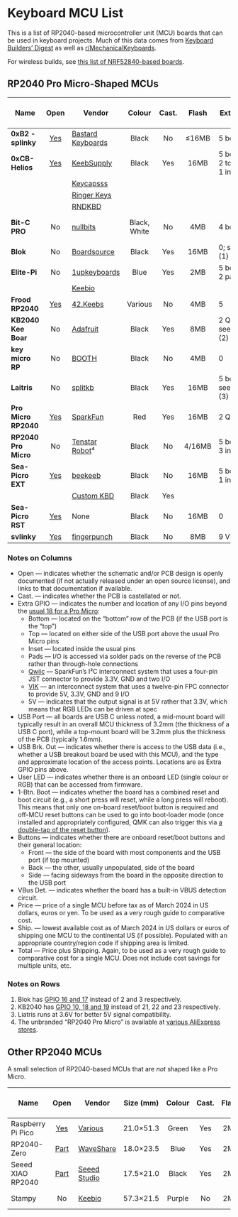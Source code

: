 # Keyboard MCU List

This is a list of RP2040-based microcontroller unit (MCU) boards that can be used in keyboard
projects. Much of this data comes from [Keyboard Builders’ Digest](https://kbd.news) as well as
[r/MechanicalKeyboards](https://www.reddit.com/r/MechanicalKeyboards/).

For wireless builds, see [this list of NRF52840-based
boards](https://github.com/joric/nrfmicro/wiki/Alternatives).

## RP2040 Pro Micro-Shaped MCUs

| Name                 | Open        | Vendor                 | Colour  | Cast.| Flash | Extra GPIO                    | USB Port | USB Brk. Out | Power LED         | User LED | 1-Btn. Boot |  Buttons  | VBus Det.| Price | Ship.| Total |
|----------------------|:-----------:|------------------------|:-------:|:----:|:-----:|-------------------------------|:--------:|:------------:|:-----------------:|:--------:|:-----------:|:---------:|:--------:|------:|-----:|------:|
| **0xB2 - splinky**   | [Yes][Ob2]  | [Bastard Keyboards][ba]|  Black  | No   | ≤16MB | 5 bottom                      |   Mid    |    No        | No                |   Yes    |     No      | 2 (front) |  GPIO19  | (€24) |    ? |     ? |
| **0xCB-Helios**      | [Yes][Ocb]  | [KeebSupply][ks]       |  Black  | Yes  |  16MB | 5 bottom, 2 top, 1 inset (5V) |   Mid    |    Inset     | Red (optional)    |   Blue   |     Yes     | 1 (front) |  GPIO19  |   €16 |   EU |     ? |
|                      |             | [Keycapsss][kc]        |         |      |       |                               |          |              |                   |          |             |           |          |   €16 |   €9 |   €25 |
|                      |             | [Ringer Keys][rk]      |         |      |       |                               |          |              |                   |          |             |           |          |   $20 |   $5 |   $25 |
|                      |             | [RNDKBD][rn]           |         |      |       |                               |          |              |                   |          |             |           |          |   $18 |   $6 |   $24 |
| **Bit-C PRO**        | No          | [nullbits][nb]         |Black, White|No |   4MB | 4 bottom                      |   Top    |    No        | Uses user LEDs    | 3 — RG&B |     Yes     | 0         |  No      |   $20 |   $0 |   $20 |
| **Blok**             | No          | [Boardsource][bs]      |  Black  | Yes  |  16MB | 0; see note (1) below         |   Mid    |    No        | Purple            |   RGB    |     No      | 2 (side)  |  No      |   $14 |   $5 |   $19 |
| **Elite-Pi**         | No          | [1upkeyboards][1u]     |  Blue   | Yes  |   2MB | 5 bottom, 2 pads              |   Mid    |    Pads      | No                |   No     |     No      | 2 (front) |  No      |   $17 |   $0 |   $17 |
|                      |             | [Keebio][io]           |         |      |       |                               |          |              |                   |          |             |           |          |   $13 |   $5 |   $18 |
| **Frood RP2040**     | [Yes][Ofr]  | [42.Keebs][42]         | Various | No   |   4MB | 5                             |   Mid    |    Top       | No                |  Orange  |     No      | 2 (front) |  GPIO19  |   €11 |   €5 |   €16 |
| **KB2040 Kee Boar**  | No          | [Adafruit][af]         |  Black  | Yes  |   8MB | 2 Qwiic; see note (2) below   |   Top    |    Top       | Green             |   RGB    |     No      | 2 (front) |  No      |    $9 |   $4 |   $13 |
| **key micro RP**     | No          | [BOOTH][bo]            |  Black  | No   |   4MB | 0                             |   Mid    |    Pads      | No                |   No     |     No      | 2 (side)  |  No      | ¥2700 |    ? |     ? |
| **Laitris**          | No          | [splitkb][sk]          |  Black  | Yes  |  16MB | 5 bottom; see note (3) below  |   Mid    |    Pads      | Yes (back, GPIO24)|   RGB    |     No      | 1 (back)  |  No      |   €15 |  €18 |   €33 |
| **Pro Micro RP2040** | [Yes][Opm]  | [SparkFun][sf]         |   Red   | Yes  |  16MB | 2 Qwiic                       |   Top    |    Pads      | Red               |   RGB    |     No      | 2 (front) |  No      |   $11 |  $11 |   $22 |
| **RP2040 Pro Micro** | No          | [Tenstar Robot][tr]⁴   |  Black  | No   | 4/16MB| 5 bottom, 3 inset             |   Mid    |    No        | No                |   RGB    |     No      | 2 (front) |  No      |    $3 |   $2 |    $5 |
| **Sea-Picro EXT**    | [Yes][Osp]  | [beekeeb][bk]          |  Black  | No   |  16MB | 5 bottom, 1 inset (5V)        |   Mid    |    Top       | No                |   No     |     Yes     | 0         |  GPIO19  |   $10 |   $8 |   $18 |
|                      |             | [Custom KBD][ck]       |  Black  | Yes  |       |                               |          |              |                   |          |             |           |          |   $17 |  $15 |   $32 |
| **Sea-Picro RST**    | [Yes][Osp]  | None                   |  Black  | No   |  16MB | 0                             |   Mid    |    Top       | No                |   RGB    |     Yes     | 1 (front) |  GPIO19  |       |      |       |
| **svlinky**          | [Yes][Osv]  | [fingerpunch][fp]      |  Black  | No   |   8MB | 9 VIK                         |   Mid    |    No        | No                |   Yes    |     No      | 0         |  GPIO19  |   $15 |  $10 |   $25 |

[Ob2]: https://github.com/plut0nium/0xB2
[Ocb]: https://github.com/0xCB-dev/0xCB-Helios
[Ofr]: https://github.com/piit79/Frood
[Opm]: https://github.com/sparkfun/SparkFun_Pro_Micro-RP2040
[Osp]: https://github.com/joshajohnson/sea-picro
[Osv]: https://github.com/sadekbaroudi/svlinky

[1u]: https://1upkeyboards.com/shop/controllers/elite-pi-controller/
[42]: https://42keebs.eu/shop/parts/controllers/frood-rp2040-pro-micro-controller/
[af]: https://www.adafruit.com/product/5302
[ba]: https://bastardkb.com/product/splinky-rp2040-controller/
[bk]: https://shop.beekeeb.com/product/sea-picro/
[bo]: https://booth.pm/ja/items/3703539
[bs]: https://www.boardsource.xyz/store/628b95b494dfa308a6581622
[ck]: https://customkbd.com/collections/microcontrollers/products/sea-picro
[fp]: https://fingerpunch.xyz/product/svlinky/
[io]: https://keeb.io/products/elite-pi-usb-c-pro-micro-replacement-rp2040
[kc]: https://keycapsss.com/keyboard-parts/mcu-controller/257/0xcb-helios-pro-micro/elite-c-compatible-microcontroller-with-rp2040?c=22
[ks]: https://keeb.supply/products/0xcb-helios
[nb]: https://nullbits.co/bit-c-pro/
[rk]: https://ringerkeys.com/collections/modders-tools/products/0xcb-helios
[rn]: https://rndkbd.com/products/0xcb-helios-microcontroller
[sf]: https://www.sparkfun.com/products/18288
[sk]: https://splitkb.com/products/liatris
[tr]: https://www.aliexpress.com/item/3256805943704472.html

### Notes on Columns

 * Open — indicates whether the schematic and/or PCB design is openly documented (if not actually
   released under an open source license), and links to that documentation if available.
 * Cast. — indicates whether the PCB is castellated or not.
 * Extra GPIO — indicates the number and location of any I/O pins beyond the [usual 18 for a
   Pro Micro](https://cdn.sparkfun.com/assets/9/c/3/c/4/523a1765757b7f5c6e8b4567.png):
    * Bottom — located on the “bottom” row of the PCB (if the USB port is the “top”)
    * Top — located on either side of the USB port above the usual Pro Micro pins
    * Inset — located inside the usual pins
    * Pads — I/O is accessed via solder pads on the reverse of the PCB rather than through-hole
      connections
    * [Qwiic] — SparkFun’s I²C interconnect system that uses a four-pin JST connector to provide
      3.3V, GND and two I/O
    * [VIK] — an interconnect system that uses a twelve-pin FPC connector to provide 5V, 3.3V, GND
      and 9 I/O
    * 5V — indicates that the output signal is at 5V rather that 3.3V, which means that RGB LEDs can
      be driven at spec
 * USB Port — all boards are USB C unless noted, a mid-mount board will typically result in an
   overall MCU thickness of 3.2mm (the thickness of a USB C port), while a top-mount board will be
   3.2mm plus the thickness of the PCB (typically 1.6mm).
 * USB Brk. Out — indicates whether there is access to the USB data (i.e., whether a USB breakout
   board be used with this MCU), and the type and approximate location of the access points.
   Locations are as Extra GPIO pins above.
 * User LED — indicates whether there is an onboard LED (single colour or RGB) that can be accessed
   from firmware.
 * 1-Btn. Boot — indicates whether the board has a combined reset and boot circuit (e.g., a short
   press will reset, while a long press will reboot). This means that only one on-board reset/boot
   button is required and off-MCU reset buttons can be used to go into boot-loader mode (once
   installed and appropriately configured, QMK can also trigger this via [a double-tap of the reset
   button](https://docs.qmk.fm/#/platformdev_rp2040?id=double-tap)).
 * Buttons — indicates whether there are onboard reset/boot buttons and their general location:
    * Front — the side of the board with most components and the USB port (if top mounted)
    * Back — the other, usually unpopulated, side of the board
    * Side — facing sideways from the board in the opposite direction to the USB port
 * VBus Det. — indicates whether the board has a built-in VBUS detection circuit.
 * Price — price of a single MCU before tax as of March 2024 in US dollars, euros or yen. To be used
   as a very rough guide to comparative cost.
 * Ship. — lowest available cost as of March 2024 in US dollars or euros of shipping one MCU to
   the continental US (if possible). Populated with an appropriate country/region code if shipping
   area is limited.
 * Total — Price plus Shipping. Again, to be used as a very rough guide to comparative cost for a
   single MCU. Does not include cost savings for multiple units, etc.

[Qwiic]: https://www.sparkfun.com/qwiic
[VIK]: https://github.com/sadekbaroudi/vik

### Notes on Rows

 1. Blok has [GPIO 16 and 17](https://peg.software/docs/blok) instead of 2 and 3 respectively.
 2. KB2040 has [GPIO 10, 18 and 19](https://learn.adafruit.com/adafruit-kb2040/pinouts) instead of
    21, 22 and 23 respectively.
 3. Liatris runs at 3.6V for better 5V signal compatibility.
 4. The unbranded “RP2040 Pro Micro” is available at [various AliExpress
    stores](https://www.aliexpress.com/w/wholesale-RP2040-Pro-Micro.html).



## Other RP2040 MCUs

A small selection of RP2040-based MCUs that are *not* shaped like a Pro Micro.

| Name              | Open        | Vendor             | Size (mm) | Colour | Cast.| Flash | Total GPIO   |  USB Port  | USB Brk. Out | Power LED | User LED | 1-Btn. Boot |  Buttons  | VBus Det.| Price | Ship.| Total |
|-------------------|:-----------:|--------------------|:---------:|:------:|:----:|:-----:|--------------|:----------:|:------------:|:---------:|:--------:|:-----------:|:---------:|:--------:|------:|-----:|------:|
| Raspberry Pi Pico | [Yes][Opp]  | [Various][rp]      | 21.0×51.3 | Green  | Yes  |   2MB | 26           | Top, Micro!|     Pads     |    No     |   RGB    |     No      | 1 (front) |  GPIO24  |    $4 |   $4 |    $8 |
| RP2040-Zero       | [Part][Op0] | [WaveShare][ws]    | 18.0×23.5 | Blue   | Yes  |   2MB | 20, 9 (pads) |    Top     |     No       |    No     |   RGB    |     No      | 2 (front) |  No      |    $4 |   $6 |   $10 |
| Seeed XIAO RP2040 | [Part][Osx] | [Seeed Studio][ss] | 17.5×21.0 | Black  | Yes  |   2MB | 11           |    Top     |     No       |    Red    |RGB, 3RG&B|     No      | 2 (front) |  No      |    $5 |   $7 |   $12 |
| Stampy            | No          | [Keebio][ke]       | 57.3×21.5 | Purple | No   |   2MB | 26           |    Top     |     No       |    No     |   No     |     No      | 1 (front) |  GPIO9   |   $13 |   $6 |   $19 |

[Opp]: https://www.raspberrypi.com/documentation/microcontrollers/raspberry-pi-pico.html#raspberry-pi-pico
[Op0]: https://files.waveshare.com/upload/4/4c/RP2040_Zero.pdf
[Osx]: https://files.seeedstudio.com/wiki/XIAO-RP2040/res/Seeed-Studio-XIAO-RP2040-v1.3.pdf

[ws]: https://www.waveshare.com/rp2040-zero.htm
[rp]: https://www.raspberrypi.com/products/raspberry-pi-pico/#find-reseller
[ss]: https://www.seeedstudio.com/XIAO-RP2040-v1-0-p-5026.html
[ke]: https://keeb.io/products/stampy-rp2040-usb-c-controller-board-for-handwiring
